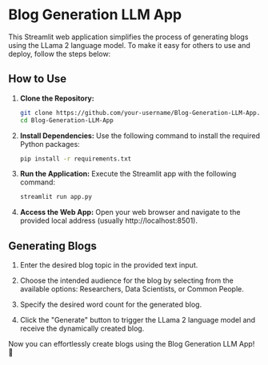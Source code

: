 # Blog Generation LLM App

This Streamlit web application simplifies the process of generating blogs using the LLama 2 language model. To make it easy for others to use and deploy, follow the steps below:

## How to Use

1. **Clone the Repository:**
   ```bash
   git clone https://github.com/your-username/Blog-Generation-LLM-App.git
   cd Blog-Generation-LLM-App
   ```

2. **Install Dependencies:**
   Use the following command to install the required Python packages:
   ```bash
   pip install -r requirements.txt
   ```

3. **Run the Application:**
   Execute the Streamlit app with the following command:
   ```bash
   streamlit run app.py
   ```

4. **Access the Web App:**
   Open your web browser and navigate to the provided local address (usually http://localhost:8501).

## Generating Blogs

1. Enter the desired blog topic in the provided text input.

2. Choose the intended audience for the blog by selecting from the available options: Researchers, Data Scientists, or Common People.

3. Specify the desired word count for the generated blog.

4. Click the "Generate" button to trigger the LLama 2 language model and receive the dynamically created blog.

Now you can effortlessly create blogs using the Blog Generation LLM App! 🚀
